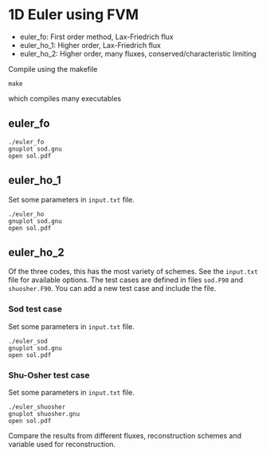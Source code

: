 # 1D Euler using FVM

* euler_fo: First order method, Lax-Friedrich flux
* euler_ho_1: Higher order, Lax-Friedrich flux
* euler_ho_2: Higher order, many fluxes, conserved/characteristic limiting

Compile using the makefile

```shell
make
```

which compiles many executables

## euler_fo

```shell
./euler_fo
gnuplot sod.gnu
open sol.pdf
```

## euler_ho_1

Set some parameters in `input.txt` file.

```shell
./euler_ho
gnuplot sod.gnu
open sol.pdf
```

## euler_ho_2

Of the three codes, this has the most variety of schemes. See the `input.txt` file for available options. The test cases are defined in files `sod.F90` and `shuosher.F90`. You can add a new test case and include the file.


### Sod test case

Set some parameters in `input.txt` file.

```shell
./euler_sod
gnuplot sod.gnu
open sol.pdf
```

### Shu-Osher test case

Set some parameters in `input.txt` file.

```shell
./euler_shuosher
gnuplot shuosher.gnu
open sol.pdf
```

Compare the results from different fluxes, reconstruction schemes and variable used for reconstruction.